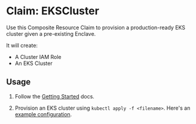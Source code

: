 # Claim: EKSCluster

Use this Composite Resource Claim to provision a production-ready EKS cluster given a pre-existing Enclave.

It will create:

- A Cluster IAM Role
- An EKS Cluster

## Usage

1. Follow the [Getting Started](../../README.md#getting-started) docs.

1. Provision an EKS cluster using `kubectl apply -f <filename>`. Here's an [example configuration](../../examples/eks-cluster.yaml).

